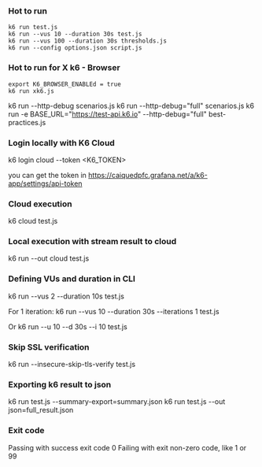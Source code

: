 ### Hot to run

```
k6 run test.js
k6 run --vus 10 --duration 30s test.js
k6 run --vus 100 --duration 30s thresholds.js
k6 run --config options.json script.js
```

### Hot to run for X k6 - Browser

```
export K6_BROWSER_ENABLEd = true
k6 run xk6.js
```

k6 run --http-debug scenarios.js
k6 run --http-debug="full" scenarios.js
k6 run -e BASE_URL="https://test-api.k6.io" --http-debug="full" best-practices.js

### Login locally with K6 Cloud

k6 login cloud --token <K6_TOKEN>

you can get the token in
https://caiquedpfc.grafana.net/a/k6-app/settings/api-token

### Cloud execution

k6 cloud test.js

### Local execution with stream result to cloud

k6 run --out cloud test.js

### Defining VUs and duration in CLI

k6 run --vus 2 --duration 10s test.js

For 1 iteration:
k6 run --vus 10 --duration 30s --iterations 1 test.js

Or
k6 run --u 10 --d 30s --i 10 test.js

### Skip SSL verification

k6 run --insecure-skip-tls-verify test.js

### Exporting k6 result to json

k6 run test.js --summary-export=summary.json
k6 run test.js --out json=full_result.json

### Exit code

Passing with success exit code 0
Failing with exit non-zero code, like 1 or 99
